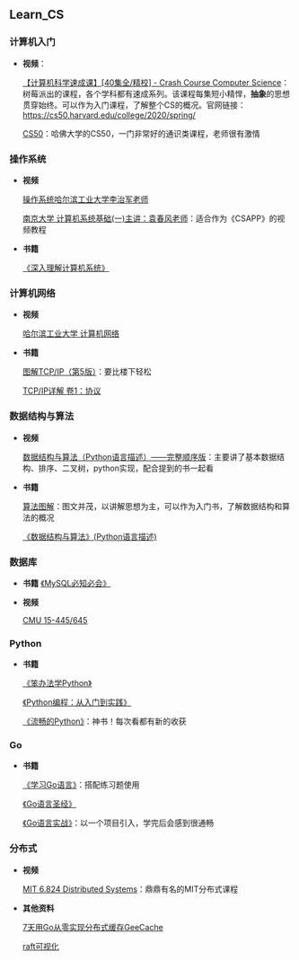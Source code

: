 ## Learn_CS

### 计算机入门

- **视频**：

  [【计算机科学速成课】[40集全/精校] - Crash Course Computer Science]( https://www.bilibili.com/video/BV1EW411u7th )：树莓派出的课程，各个学科都有速成系列。该课程每集短小精悍，**抽象**的思想贯穿始终。可以作为入门课程，了解整个CS的概况。官网链接：https://cs50.harvard.edu/college/2020/spring/
  
  [CS50]( https://www.bilibili.com/video/BV12s411F7ru )：哈佛大学的CS50，一门非常好的通识类课程，老师很有激情 

### 操作系统

* **视频**

  [操作系统哈尔滨工业大学李治军老师]( https://www.bilibili.com/video/BV1iW411Y73K )

  [南京大学 计算机系统基础(一)主讲：袁春风老师]( https://www.bilibili.com/video/BV1kE411X7S5 )：适合作为《CSAPP》的视频教程

* **书籍**

  [《深入理解计算机系统》]( https://book.douban.com/subject/1230413/ )

### 计算机网络

* **视频**

  [哈尔滨工业大学 计算机网络]( https://www.bilibili.com/video/BV1Up411Z7hC )
  
* **书籍**
  

  [图解TCP/IP（第5版）]( https://book.douban.com/subject/24737674/ )：要比楼下轻松

  [TCP/IP详解 卷1：协议]( https://book.douban.com/subject/1088054/ )

### 数据结构与算法

* **视频**

  [数据结构与算法（Python语言描述）——完整顺序版]( https://www.bilibili.com/video/BV1e4411s7Kw )：主要讲了基本数据结构、排序、二叉树，python实现，配合提到的书一起看

* **书籍**

  [算法图解]( https://book.douban.com/subject/26979890/ )：图文并茂，以讲解思想为主，可以作为入门书，了解数据结构和算法的概况
  
  [《数据结构与算法》(Python语言描述)]( https://book.douban.com/subject/26702568/ )
  
### 数据库

* **书籍**
  [《MySQL必知必会》](https://book.douban.com/subject/3354490/)
  
* **视频**
  
  [CMU 15-445/645](https://www.bilibili.com/video/BV1f7411z7dw)

### Python

* **书籍**

  [《笨办法学Python》]( https://book.douban.com/subject/26264642/ )

  [《Python编程：从入门到实践》]( https://book.douban.com/subject/26829016/ )

  [《流畅的Python》]( https://book.douban.com/subject/27028517/ )：神书！每次看都有新的收获
### Go

* **书籍**

  [《学习Go语言》]( https://github.com/mikespook/Learning-Go-zh-cn )：搭配练习题使用

  [《Go语言圣经》]( https://github.com/golang-china/gopl-zh )

  [《Go语言实战》]( https://book.douban.com/subject/27015617/ )：以一个项目引入，学完后会感到很通畅

### 分布式

- **视频**

  [MIT 6.824 Distributed Systems](https://www.bilibili.com/video/BV1x7411M7Sf)：鼎鼎有名的MIT分布式课程

- **其他资料**

  [7天用Go从零实现分布式缓存GeeCache](https://geektutu.com/post/geecache.html)

  [raft可视化](http://thesecretlivesofdata.com/raft/)
  
  


